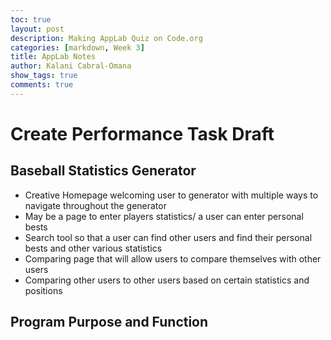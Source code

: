```yaml
---
toc: true
layout: post
description: Making AppLab Quiz on Code.org
categories: [markdown, Week 3]
title: AppLab Notes
author: Kalani Cabral-Omana
show_tags: true
comments: true
---
```


# Create Performance Task Draft

## Baseball Statistics Generator

- Creative Homepage welcoming user to generator with multiple ways to navigate throughout the generator
- May be a page to enter players statistics/ a user can enter personal bests
- Search tool so that a user can find other users and find their personal bests and other various statistics
- Comparing page that will allow users to compare themselves with other users
- Comparing other users to other users based on certain statistics and positions

## Program Purpose and Function

